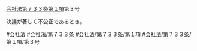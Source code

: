 [会社法第７３３条第１項](会社法＿＿＿＿第７３３条第１項)第３号

決議が著しく不公正であるとき。


#会社法
#会社法/第７３３条
#会社法/第７３３条/第１項
#会社法/第７３３条/第１項/第３号
